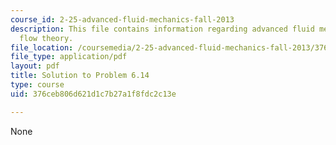 ```yaml
---
course_id: 2-25-advanced-fluid-mechanics-fall-2013
description: This file contains information regarding advanced fluid mechanics, potential
  flow theory.
file_location: /coursemedia/2-25-advanced-fluid-mechanics-fall-2013/376ceb806d621d1c7b27a1f8fdc2c13e_MIT2_25F13_Solution6.14.pdf
file_type: application/pdf
layout: pdf
title: Solution to Problem 6.14
type: course
uid: 376ceb806d621d1c7b27a1f8fdc2c13e

---
```

None